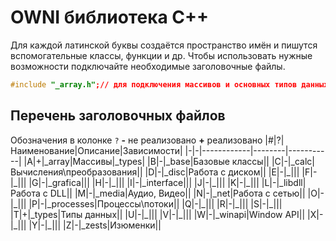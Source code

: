 # OWNI библиотека С++

Для каждой латинской буквы создаётся пространство имён и пишутся вспомогательные классы, функции и др.
Чтобы использовать нужные возможности подключайте необходимые заголовочные файлы.

```C++
#include "_array.h";// для подключения массивов и основных типов данных
```
## Перечень заголовочных файлов
Обозначения в колонке `?` **-** не реализовано **+** реализовано
|#|?|Наименование|Описание|Зависимости|
|-|-|------------|--------|-----------|
|A|+|\_array|Массивы|\_types|
|B|-|\_base|Базовые классы||
|C|-|\_calc|Вычисления\преобразования||
|D|-|\_disc|Работа с диском||
|E|-|\_|||
|F|-|\_|||
|G|-|\_grafica|||
|H|-|\_|||
|I|-|\_interface|||
|J|-|\_|||
|K|-|\_|||
|L|-|\_libdll|Работа с DLL||
|M|-|\_media|Аудио, Видео||
|N|-|\_net|Работа с сетью||
|O|-|\_|||
|P|-|\_processes|Процессы\потоки||
|Q|-|\_|||
|R|-|\_|||
|S|-|\_|||
|T|+|\_types|Типы данных||
|U|-|\_|||
|V|-|\_|||
|W|-|\_winapi|Window API||
|X|-|\_|||
|Y|-|\_|||
|Z|-|\_zests|Изюменки||
